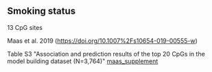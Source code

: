 ## Smoking status

13 CpG sites

Maas et al. 2019 (https://doi.org/10.1007%2Fs10654-019-00555-w)

Table S3 "Association and prediction results of the top 20 CpGs in the model building dataset (N=3,764)"
[maas_supplement](sources/maas_supplement.docx)
